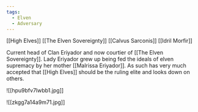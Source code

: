 ```yaml
---
tags:
  - Elven
  - Adversary
---
```

[[High Elves]]
[[The Elven Sovereignty]]
[[Calvus Sarconis]]
[[Idril Morfir]]

Current head of Clan Eriyador and now courtier of [[The Elven Sovereignty]].
Lady Eriyador grew up being fed the ideals of elven supremacy by her mother [[Malrissa Eriyador]].
As such has very much accepted that [[High Elves]] should be the ruling elite and looks down on others.

![[hpu9bfv7lwbb1.jpg]]


![[zkgg7a14a9m71.jpg]]